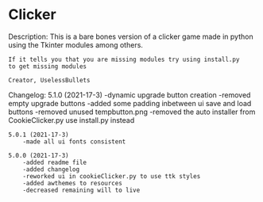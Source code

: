 # Clicker
Description:
    This is a bare bones version of a clicker game made in python
    using the Tkinter modules among others.

    If it tells you that you are missing modules try using install.py 
    to get missing modules

    Creator, UselessBullets

Changelog:
    5.1.0 (2021-17-3)
        -dynamic upgrade button creation
        -removed empty upgrade buttons
        -added some padding inbetween ui save and load buttons
        -removed unused tempbutton.png
        -removed the auto installer from CookieClicker.py use install.py instead

    5.0.1 (2021-17-3)
        -made all ui fonts consistent

    5.0.0 (2021-17-3)
        -added readme file
        -added changelog
        -reworked ui in cookieClicker.py to use ttk styles
        -added awthemes to resources
        -decreased remaining will to live